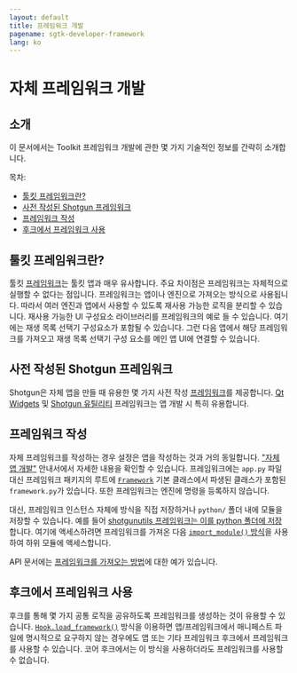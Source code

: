 ```yaml
---
layout: default
title: 프레임워크 개발
pagename: sgtk-developer-framework
lang: ko
---
```


# 자체 프레임워크 개발

## 소개
이 문서에서는 Toolkit 프레임워크 개발에 관한 몇 가지 기술적인 정보를 간략히 소개합니다.

목차:
- [툴킷 프레임워크란?](#what-is-a-toolkit-framework)
- [사전 작성된 Shotgun 프레임워크](#pre-made-shotgun-frameworks)
- [프레임워크 작성](#creating-a-framework)
- [후크에서 프레임워크 사용](#using-frameworks-from-hooks)

## 툴킷 프레임워크란?

툴킷 [프레임워크](https://developer.shotgunsoftware.com/tk-core/platform.html?highlight=hide_tk_title_bar#frameworks)는 툴킷 앱과 매우 유사합니다.
주요 차이점은 프레임워크는 자체적으로 실행할 수 없다는 점입니다.
프레임워크는 앱이나 엔진으로 가져오는 방식으로 사용됩니다. 따라서 여러 엔진과 앱에서 사용할 수 있도록 재사용 가능한 로직을 분리할 수 있습니다.
재사용 가능한 UI 구성요소 라이브러리를 프레임워크의 예로 들 수 있습니다. 여기에는 재생 목록 선택기 구성요소가 포함될 수 있습니다.
그런 다음 앱에서 해당 프레임워크를 가져오고 재생 목록 선택기 구성 요소를 메인 앱 UI에 연결할 수 있습니다.

## 사전 작성된 Shotgun 프레임워크

Shotgun은 자체 앱을 만들 때 유용한 몇 가지 사전 작성 [프레임워크](https://support.shotgunsoftware.com/hc/ko/articles/219039798-Integrations-Apps-and-Engines#frameworks)를 제공합니다.
[Qt Widgets](https://developer.shotgunsoftware.com/tk-framework-qtwidgets/) 및 [Shotgun 유틸리티](https://developer.shotgunsoftware.com/tk-framework-shotgunutils/) 프레임워크는 앱 개발 시 특히 유용합니다.

## 프레임워크 작성

자체 프레임워크를 작성하는 경우 설정은 앱을 작성하는 것과 거의 동일합니다. ["자체 앱 개발"](sgtk-developer-app.md) 안내서에서 자세한 내용을 확인할 수 있습니다.
프레임워크에는 `app.py` 파일 대신 프레임워크 패키지의 루트에 [`Framework`](https://developer.shotgunsoftware.com/tk-core/platform.html?highlight=hide_tk_title_bar#framework) 기본 클래스에서 파생된 클래스가 포함된 `framework.py`가 있습니다.
또한 프레임워크는 엔진에 명령을 등록하지 않습니다.

대신, 프레임워크 인스턴스 자체에 방식을 직접 저장하거나 `python/` 폴더 내에 모듈을 저장할 수 있습니다.
예를 들어 [shotgunutils 프레임워크는 이를 python 폴더에 저장](https://github.com/shotgunsoftware/tk-framework-shotgunutils/tree/v5.6.2/python)합니다.
여기에 액세스하려면 프레임워크를 가져온 다음 [`import_module()` 방식](https://developer.shotgunsoftware.com/tk-core/platform.html#sgtk.platform.Framework.import_module)을 사용하여 하위 모듈에 액세스합니다.

API 문서에는 [프레임워크를 가져오는 방법](https://developer.shotgunsoftware.com/tk-core/platform.html?highlight=hide_tk_title_bar#frameworks)에 대한 예가 있습니다.

## 후크에서 프레임워크 사용
후크를 통해 몇 가지 공통 로직을 공유하도록 프레임워크를 생성하는 것이 유용할 수 있습니다.
[`Hook.load_framework()`](https://developer.shotgunsoftware.com/tk-core/core.html#sgtk.Hook.load_framework) 방식을 이용하면 앱/프레임워크에서 매니페스트 파일에 명시적으로 요구하지 않는 경우에도 앱 또는 기타 프레임워크 후크에서 프레임워크를 사용할 수 있습니다. 코어 후크에서는 이 방식을 사용하더라도 프레임워크를 사용할 수 없습니다.
